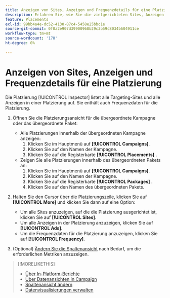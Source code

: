 ```yaml
---
title: Anzeigen von Sites, Anzeigen und Frequenzdetails für eine Platzierung
description: Erfahren Sie, wie Sie die zielgerichteten Sites, Anzeigen und Häufigkeitsdaten für eine Platzierung anzeigen.
feature: Placements
exl-id: 99bb4a4e-dc52-4130-87c4-5458e25bbc1e
source-git-commit: 0f0a2e907d39900968b29c3b59c8034b604911ce
workflow-type: tm+mt
source-wordcount: '178'
ht-degree: 0%

---
```


# Anzeigen von Sites, Anzeigen und Frequenzdetails für eine Platzierung

Die Platzierung [!UICONTROL Inspector] listet alle Targeting-Sites und alle Anzeigen in einer Platzierung auf. Sie enthält auch Frequenzdaten für die Platzierung.

1. Öffnen Sie die Platzierungsansicht für die übergeordnete Kampagne oder das übergeordnete Paket:

   * Alle Platzierungen innerhalb der übergeordneten Kampagne anzeigen:
      1. Klicken Sie im Hauptmenü auf **[!UICONTROL Campaigns]**.
      1. Klicken Sie auf den Namen der Kampagne.
      1. Klicken Sie auf die Registerkarte **[!UICONTROL Placements]** .
   * Zeigen Sie alle Platzierungen innerhalb des übergeordneten Pakets an:
      1. Klicken Sie im Hauptmenü auf **[!UICONTROL Campaigns]**.
      1. Klicken Sie auf den Namen der Kampagne.
      1. Klicken Sie auf die Registerkarte **[!UICONTROL Packages]** .
      1. Klicken Sie auf den Namen des übergeordneten Pakets.


1. Halten Sie den Cursor über die Platzierungszeile, klicken Sie auf **[!UICONTROL More]** und klicken Sie dann auf eine Option:
   * Um alle Sites anzuzeigen, auf die die Platzierung ausgerichtet ist, klicken Sie auf **[!UICONTROL Sites]**.
   * Um alle Anzeigen in der Platzierung anzuzeigen, klicken Sie auf **[!UICONTROL Ads]**.
   * Um die Frequenzdaten für die Platzierung anzuzeigen, klicken Sie auf **[!UICONTROL Frequency]**.

1. (Optional) [Ändern Sie die Spaltenansicht](column-view-change.md) nach Bedarf, um die erforderlichen Metriken anzuzeigen.

>[!MORELIKETHIS]
>
>* [Über In-Platform-Berichte](campaign-reports-about.md)
>* [Über Datenansichten in Campaign](campaign-data-views-about.md)
>* [Spaltenansicht ändern](column-view-change.md)
>* [Datenvisualisierungen verwalten](campaign-data-visualization-manage.md)

